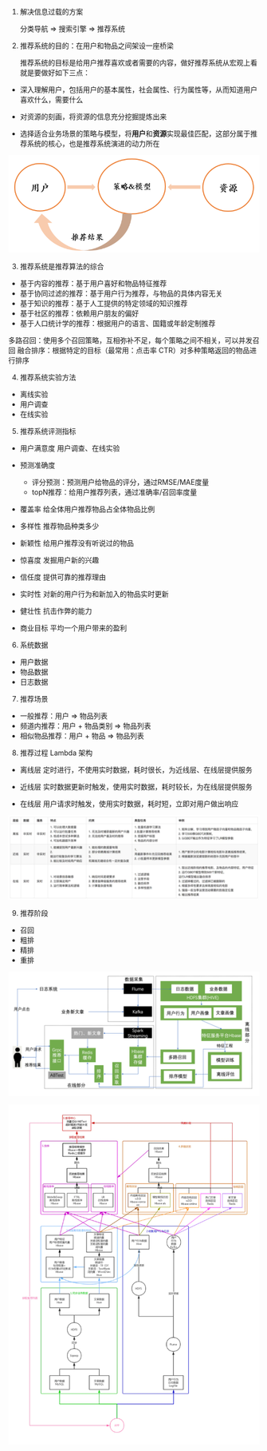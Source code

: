 1. 解决信息过载的方案

     分类导航 => 搜索引擎 => 推荐系统

2. 推荐系统的目的：在用户和物品之间架设一座桥梁 

     推荐系统的目标是给用户推荐喜欢或者需要的内容，做好推荐系统从宏观上看就是要做好如下三点：

- 深入理解用户，包括用户的基本属性，社会属性、行为属性等，从而知道用户喜欢什么，需要什么

- 对资源的刻画，将资源的信息充分挖掘提炼出来

- 选择适合业务场景的策略与模型，将**用户**和**资源**实现最佳匹配，这部分属于推荐系统的核心，也是推荐系统演进的动力所在

![img](推荐系统概述.assets/1.png)

3. 推荐系统是推荐算法的综合
- 基于内容的推荐：基于用户喜好和物品特征推荐
- 基于协同过滤的推荐：基于用户行为推荐，与物品的具体内容无关
- 基于知识的推荐：基于人工提供的特定领域的知识推荐
- 基于社区的推荐：依赖用户朋友的偏好
- 基于人口统计学的推荐：根据用户的语言、国籍或年龄定制推荐

多路召回：使用多个召回策略，互相弥补不足，每个策略之间不相关，可以并发召回
融合排序：根据特定的目标（最常用：点击率 CTR）对多种策略返回的物品进行排序

4. 推荐系统实验方法
- 离线实验
- 用户调查
- 在线实验

5. 推荐系统评测指标
- 用户满意度  用户调查、在线实验

- 预测准确度
  - 评分预测：预测用户给物品的评分，通过RMSE/MAE度量
  - topN推荐：给用户推荐列表，通过准确率/召回率度量
  
- 覆盖率  给全体用户推荐物品占全体物品比例

- 多样性  推荐物品种类多少

- 新颖性  给用户推荐没有听说过的物品

- 惊喜度  发掘用户新的兴趣

- 信任度  提供可靠的推荐理由

- 实时性  对新的用户行为和新加入的物品实时更新

- 健壮性  抗击作弊的能力

- 商业目标  平均一个用户带来的盈利

6. 系统数据
- 用户数据
- 物品数据
- 日志数据

7. 推荐场景
- 一般推荐：用户 => 物品列表
- 频道内推荐：用户 + 物品类别 => 物品列表
- 相似物品推荐：用户 + 物品 => 物品列表

8. 推荐过程  Lambda 架构

- 离线层  定时进行，不使用实时数据，耗时很长，为近线层、在线层提供服务

- 近线层  实时数据更新时触发，使用实时数据，耗时较长，为在线层提供服务
- 在线层  用户请求时触发，使用实时数据，耗时短，立即对用户做出响应

![img](推荐系统概述.assets/3.png)

9. 推荐阶段
- 召回
- 粗排
- 精排
- 重排

![QQ图片20200606060512](推荐系统概述.assets/2.png)

![img](推荐系统概述.assets/4.png)